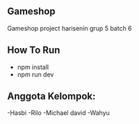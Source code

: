 ## Gameshop

Gameshop project harisenin grup 5 batch 6

## How To Run

- npm install
- npm run dev

## Anggota Kelompok:

-Hasbi
-Rilo
-Michael david
-Wahyu
